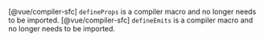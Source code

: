 ​[@vue/compiler-sfc] `defineProps` is a compiler macro and no longer needs to be imported.
​[@vue/compiler-sfc] `defineEmits` is a compiler macro and no longer needs to be imported.

